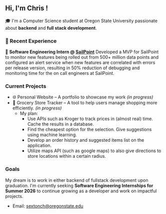 ## Hi, I'm Chris !

🎓 I'm a Computer Science student at Oregon State University passionate about **backend** and **full stack development**.

### 💼 Recent Experience

🔧 **Software Engineering Intern @ [SailPoint](https://www.sailpoint.com/)**
Developed a MVP for SailPoint to monitor new features being rolled out from 500+ million data points and configured an alert service when new features are correlated with errors per release version, resulting in 50% reduction of debugging and monitoring time for the on call engineers at SailPoint. 

### Current Projects

- 🌐 Personal Website – A portfolio to showcase my work *(in progress)*
- 🛒 Grocery Store Tracker – A tool to help users manage shopping more efficiently. *(in progress)*
  - My plan:
    - Use APIs such as Kroger to track prices in (almost real) time. Cache the results in a database.
    - Find the cheapest option for the selection. Give suggestions using machine learning.
    - Develop an order history and suggested items list on the application.
    - Utilize maps API (such as google maps) to also give directions to store locations within a certain radius. 

### Goals

My dream is to work in either backend of fullstack development upon graduation. 
I'm currently seeking **Software Engineering Internships for Summer 2026** to continue growing as a developer and work on impactful projects.

- Email: sextonch@oregonstate.edu


<!--
**chrisbuild124/chrisbuild124** is a ✨ _special_ ✨ repository because its `README.md` (this file) appears on your GitHub profile.

Here are some ideas to get you started:

- 🔭 I’m currently working on ...
- 🌱 I’m currently learning ...
- 👯 I’m looking to collaborate on ...
- 🤔 I’m looking for help with ...
- 💬 Ask me about ...
- 📫 How to reach me: ...
- 😄 Pronouns: ...
- ⚡ Fun fact: ...
-->
